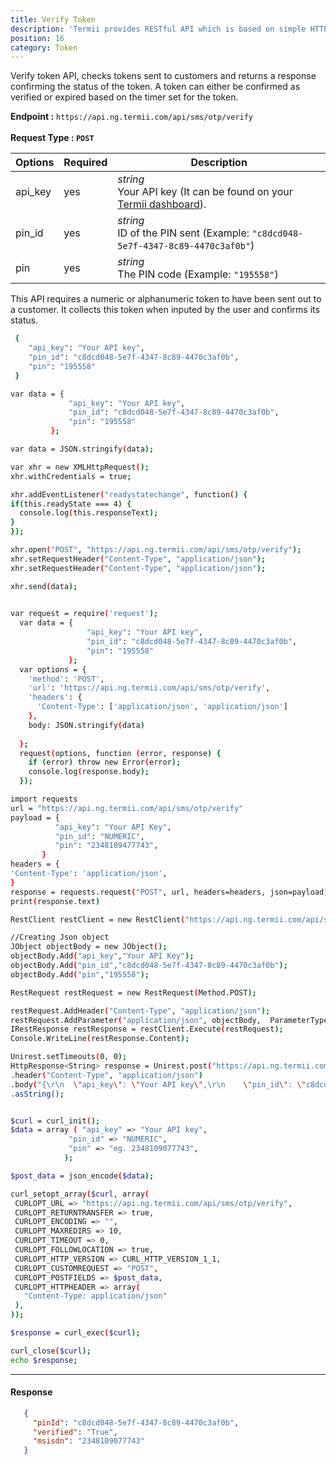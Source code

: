 ```yaml
---
title: Verify Token
description: 'Termii provides RESTful API which is based on simple HTTP POST/GET requests. Our API lets you create, send, and verify messages, as well as, track your delivery statistics.'
position: 16
category: Token
---
```


Verify token API, checks tokens sent to customers and returns a response confirming the status of the token. A token can either be confirmed as verified or expired based on the timer set for the token.


<b>Endpoint :</b>
`
https://api.ng.termii.com/api/sms/otp/verify
`<br> <br> <b>Request Type : </b>**`POST`**

Options | Required | Description |
--- | --- | --- |
api_key | yes |*string*<br> Your API key (It can be found on your <a href="https://accounts.termii.com/#/" target="_blank" style="text-decoration:underline; cursor:pointer">Termii dashboard</a>). | 
pin_id | yes |*string*<br> ID of the PIN sent (Example: `"c8dcd048-5e7f-4347-8c89-4470c3af0b"`)  | 
pin | yes | *string*<br> The PIN code (Example: `"195558"`)| 


<alert>This API requires a numeric or alphanumeric token to have been sent out to a customer. 
It collects this token when inputed by the user and confirms its status.</alert>

<code-group>
   <code-block label="JSON" active>

  ```bash
   {
      "api_key": "Your API key",
      "pin_id": "c8dcd048-5e7f-4347-8c89-4470c3af0b",
      "pin": "195558"
   }
  ```

  </code-block>
  <code-block label="JavaScript">

  ```bash
 var data = {
               "api_key": "Your API key",
               "pin_id": "c8dcd048-5e7f-4347-8c89-4470c3af0b",
               "pin": "195558"
           };

var data = JSON.stringify(data);

var xhr = new XMLHttpRequest();
xhr.withCredentials = true;

xhr.addEventListener("readystatechange", function() {
  if(this.readyState === 4) {
    console.log(this.responseText);
  }
});

xhr.open("POST", "https://api.ng.termii.com/api/sms/otp/verify");
xhr.setRequestHeader("Content-Type", "application/json");
xhr.setRequestHeader("Content-Type", "application/json");

xhr.send(data);
   

  ```

  </code-block>
 <code-block label="NodeJs" >

  ```bash
var request = require('request');
    var data = {
                   "api_key": "Your API key",
                   "pin_id": "c8dcd048-5e7f-4347-8c89-4470c3af0b",
                   "pin": "195558"
               };
    var options = {
      'method': 'POST',
      'url': 'https://api.ng.termii.com/api/sms/otp/verify',
      'headers': {
        'Content-Type': ['application/json', 'application/json']
      },
      body: JSON.stringify(data)
    
    };
    request(options, function (error, response) { 
      if (error) throw new Error(error);
      console.log(response.body);
    });

  ```

  </code-block>
 <code-block label="Python" >

  ```bash
import requests
url = "https://api.ng.termii.com/api/sms/otp/verify"
payload = {
            "api_key": "Your API Key",
            "pin_id": "NUMERIC",
            "pin": "2348109477743",
         }
headers = {
  'Content-Type': 'application/json',
}
response = requests.request("POST", url, headers=headers, json=payload)
print(response.text)
   ```
  </code-block>

<code-block label="C#" >

  ```bash
RestClient restClient = new RestClient("https://api.ng.termii.com/api/sms/otp/verify");

//Creating Json object
JObject objectBody = new JObject();
objectBody.Add("api_key","Your API Key");
objectBody.Add("pin_id","c8dcd048-5e7f-4347-8c89-4470c3af0b");
objectBody.Add("pin","195558");

RestRequest restRequest = new RestRequest(Method.POST);

restRequest.AddHeader("Content-Type", "application/json");
restRequest.AddParameter("application/json", objectBody,  ParameterType.RequestBody);
IRestResponse restResponse = restClient.Execute(restRequest);
Console.WriteLine(restResponse.Content);
  ```
  </code-block>
<code-block label="Java" >

  ```bash
Unirest.setTimeouts(0, 0);
HttpResponse<String> response = Unirest.post("https://api.ng.termii.com/api/sms/otp/verify")
  .header("Content-Type", "application/json")
  .body("{\r\n  \"api_key\": \"Your API key\",\r\n    \"pin_id\": \"c8dcd048-5e7f-4347-8c89-4470c3af0b\",\r\n    \"pin\": \"195558\"\r\n\t}")
  .asString();



  ```
  </code-block>
<code-block label="PHP" >

  ```bash
$curl = curl_init();
$data = array ( "api_key" => "Your API key",
               "pin_id" => "NUMERIC",
               "pin" => "eg. 2348109077743",
              );
 
 $post_data = json_encode($data);
 
 curl_setopt_array($curl, array(
   CURLOPT_URL => "https://api.ng.termii.com/api/sms/otp/verify",
   CURLOPT_RETURNTRANSFER => true,
   CURLOPT_ENCODING => "",
   CURLOPT_MAXREDIRS => 10,
   CURLOPT_TIMEOUT => 0,
   CURLOPT_FOLLOWLOCATION => true,
   CURLOPT_HTTP_VERSION => CURL_HTTP_VERSION_1_1,
   CURLOPT_CUSTOMREQUEST => "POST",
   CURLOPT_POSTFIELDS => $post_data,
   CURLOPT_HTTPHEADER => array(
     "Content-Type: application/json"
   ),
 ));
 
 $response = curl_exec($curl);
 
 curl_close($curl);
 echo $response;


  ```
  </code-block>
</code-group>


<hr />


#### Response

```JSON
   {
     "pinId": "c8dcd048-5e7f-4347-8c89-4470c3af0b",
     "verified": "True",
     "msisdn": "2348109077743"
   }
```

